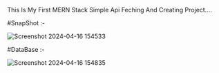 This Is My First MERN Stack Simple Api Feching And Creating Project....

#SnapShot :- 

![Screenshot 2024-04-16 154533](https://github.com/adityagunale/MERN--Television_Store/assets/121552299/4d65328f-a31b-499f-8c41-0155094582e0)



#DataBase :-

![Screenshot 2024-04-16 154835](https://github.com/adityagunale/MERN--Television_Store/assets/121552299/7ac33104-217f-4a50-806e-c1db0c9f6372)
